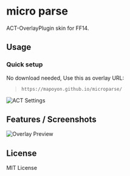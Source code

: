 # micro parse

ACT-OverlayPlugin skin for FF14.

## Usage

### Quick setup

No download needed,
Use this as overlay URL:

> `https://mapoyon.github.io/microparse/`

![ACT Settings](https://mapoyon.github.io/microparse/images/settings.jpg)


## Features / Screenshots

![Overlay Preview](https://mapoyon.github.io/microparse/images/screenshot.png)

## License

MIT License
